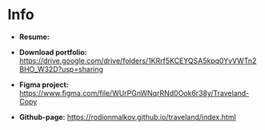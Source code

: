 # Info

* **Resume:**
* **Download portfolio:** https://drive.google.com/drive/folders/1KRrf5KCEYQSA5kpq0YvVWTn2BHO_W32D?usp=sharing

* **Figma project:** https://www.figma.com/file/WUrPGnWNqrRNd0Ook6r38y/Traveland-Copy
* **Github-page:** https://rodionmalkov.github.io/traveland/index.html
